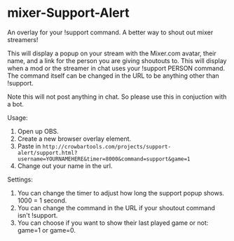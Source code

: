 # mixer-Support-Alert
An overlay for your !support command. A better way to shout out mixer streamers!

This will display a popup on your stream with the Mixer.com avatar, their name, and a link for the person you are giving shoutouts to. This will display when a mod or the streamer in chat uses your !support PERSON command. The command itself can be changed in the URL to be anything other than !support. 

Note this will not post anything in chat. So please use this in conjuction with a bot.

Usage: <br>
1. Open up OBS. <br>
2. Create a new browser overlay element. <br>
3. Paste in `http://crowbartools.com/projects/support-alert/support.html?username=YOURNAMEHERE&timer=8000&command=support&game=1` <br>
4. Change out your name in the url.

Settings: <br>
1. You can change the timer to adjust how long the support popup shows. 1000 = 1 second. <br>
2. You can change the command in the URL if your shoutout command isn't !support.
3. You can choose if you want to show their last played game or not: game=1 or game=0.
